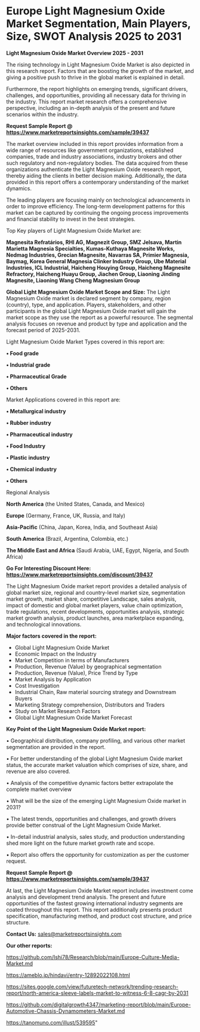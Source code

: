 # Europe Light Magnesium Oxide Market Segmentation, Main Players, Size, SWOT Analysis 2025 to 2031

<Strong> Light Magnesium Oxide Market Overview 2025 - 2031</strong>

The rising technology in Light Magnesium Oxide Market is also depicted in this research report. Factors that are boosting the growth of the market, and giving a positive push to thrive in the global market is explained in detail.

Furthermore, the report highlights on emerging trends, significant drivers, challenges, and opportunities, providing all necessary data for thriving in the industry. This report market research offers a comprehensive perspective, including an in-depth analysis of the present and future scenarios within the industry.

<strong>Request Sample Report @ <a href=https://www.marketreportsinsights.com/sample/39437>https://www.marketreportsinsights.com/sample/39437</a></strong>

The market overview included in this report provides information from a wide range of resources like government organizations, established companies, trade and industry associations, industry brokers and other such regulatory and non-regulatory bodies. The data acquired from these organizations authenticate the Light Magnesium Oxide research report, thereby aiding the clients in better decision making. Additionally, the data provided in this report offers a contemporary understanding of the market dynamics.

The leading players are focusing mainly on technological advancements in order to improve efficiency. The long-term development patterns for this market can be captured by continuing the ongoing process improvements and financial stability to invest in the best strategies.

Top Key players of Light Magnesium Oxide Market are:

<strong>Magnesita Refratários, RHI AG, Magnezit Group, SMZ Jelsava, Martin Marietta Magnesia Specialties, Kumas-Kuthaya Magnesite Works, Nedmag Industries, Grecian Magnesite, Navarras SA, Primier Magnesia, Baymag, Korea General Magnesia Clinker Industry Group, Ube Material Industries, ICL Industrial, Haicheng Houying Group, Haicheng Magnesite Refractory, Haicheng Huayu Group, Jiachen Group, Liaoning Jinding Magnesite, Liaoning Wang Cheng Magnesium Group</strong>

<strong><b>Global Light Magnesium Oxide Market Scope and Size:</b></strong>
The Light Magnesium Oxide market is declared segment by company, region (country), type, and application. Players, stakeholders, and other participants in the global Light Magnesium Oxide market will gain the market scope as they use the report as a powerful resource. The segmental analysis focuses on revenue and product by type and application and the forecast period of 2025-2031.

Light Magnesium Oxide Market Types covered in this report are:

<strong>•  Food grade

•  Industrial grade

•  Pharmaceutical Grade

•  Others</strong>

Market Applications covered in this report are:

<strong>•  Metallurgical industry

•  Rubber industry

•  Pharmaceutical industry

•  Food Industry

•  Plastic industry

•  Chemical industry

•  Others</strong> 

Regional Analysis

<strong>North America</strong> (the United States, Canada, and Mexico)

<strong>Europe</strong> (Germany, France, UK, Russia, and Italy)

<strong>Asia-Pacific</strong> (China, Japan, Korea, India, and Southeast Asia)

<strong>South America</strong> (Brazil, Argentina, Colombia, etc.)

<strong>The Middle East and Africa</strong> (Saudi Arabia, UAE, Egypt, Nigeria, and South Africa)

<strong>Go For Interesting Discount Here: <a href=https://www.marketreportsinsights.com/discount/39437>https://www.marketreportsinsights.com/discount/39437</a></strong>

The Light Magnesium Oxide market report provides a detailed analysis of global market size, regional and country-level market size, segmentation market growth, market share, competitive Landscape, sales analysis, impact of domestic and global market players, value chain optimization, trade regulations, recent developments, opportunities analysis, strategic market growth analysis, product launches, area marketplace expanding, and technological innovations.

<strong><b>Major factors covered in the report:</b></strong>
<ul>
  <li>Global Light Magnesium Oxide Market </li>
  <li>Economic Impact on the Industry</li>
  <li>Market Competition in terms of Manufacturers</li>
  <li>Production, Revenue (Value) by geographical segmentation</li>
  <li>Production, Revenue (Value), Price Trend by Type</li>
  <li>Market Analysis by Application</li>
  <li>Cost Investigation</li>
  <li>Industrial Chain, Raw material sourcing strategy and Downstream Buyers</li>
  <li>Marketing Strategy comprehension, Distributors and Traders</li>
  <li>Study on Market Research Factors</li>
  <li>Global Light Magnesium Oxide Market Forecast</li>
</ul>

<strong><b>Key Point of the Light Magnesium Oxide Market report:</b></strong>

• Geographical distribution, company profiling, and various other market segmentation are provided in the report.

• For better understanding of the global Light Magnesium Oxide market status, the accurate market valuation which comprises of size, share, and revenue are also covered.

• Analysis of the competitive dynamic factors better extrapolate the complete market overview

• What will be the size of the emerging Light Magnesium Oxide market in 2031?

• The latest trends, opportunities and challenges, and growth drivers provide better construal of the Light Magnesium Oxide Market.

• In-detail industrial analysis, sales study, and production understanding shed more light on the future market growth rate and scope.

• Report also offers the opportunity for customization as per the customer request.

<strong>Request Sample Report @ <a href=https://www.marketreportsinsights.com/sample/39437>https://www.marketreportsinsights.com/sample/39437</a></strong>

At last, the Light Magnesium Oxide Market report includes investment come analysis and development trend analysis. The present and future opportunities of the fastest growing international industry segments are coated throughout this report. This report additionally presents product specification, manufacturing method, and product cost structure, and price structure.

<strong>Contact Us:</strong>
sales@marketreportsinsights.com

<strong>Our other reports:</strong>

<a href=https://github.com/Ishi78/Research/blob/main/Europe-Culture-Media-Market.md>https://github.com/Ishi78/Research/blob/main/Europe-Culture-Media-Market.md</a>

<a href=https://ameblo.jp/hindavi/entry-12892022108.html>https://ameblo.jp/hindavi/entry-12892022108.html</a>

<a href=https://sites.google.com/view/futuretech-network/trending-research-report/north-america-sleeve-labels-market-to-witness-6-8-cagr-by-2031>https://sites.google.com/view/futuretech-network/trending-research-report/north-america-sleeve-labels-market-to-witness-6-8-cagr-by-2031</a>

<a href=https://github.com/digitalgrowth4347/marketing-report/blob/main/Europe-Automotive-Chassis-Dynamometers-Market.md>https://github.com/digitalgrowth4347/marketing-report/blob/main/Europe-Automotive-Chassis-Dynamometers-Market.md</a>

<a href=https://tanomuno.com/illust/539595>https://tanomuno.com/illust/539595</a>"
